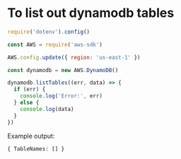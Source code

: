 # To list out dynamodb tables

```js
require('dotenv').config()

const AWS = require('aws-sdk')

AWS.config.update({ region: 'us-east-1' })

const dynamodb = new AWS.DynamoDB()

dynamodb.listTables((err, data) => {
  if (err) {
    console.log('Error:', err)
  } else {
    console.log(data)
  }
})
```

Example output:

`{ TableNames: [] }`